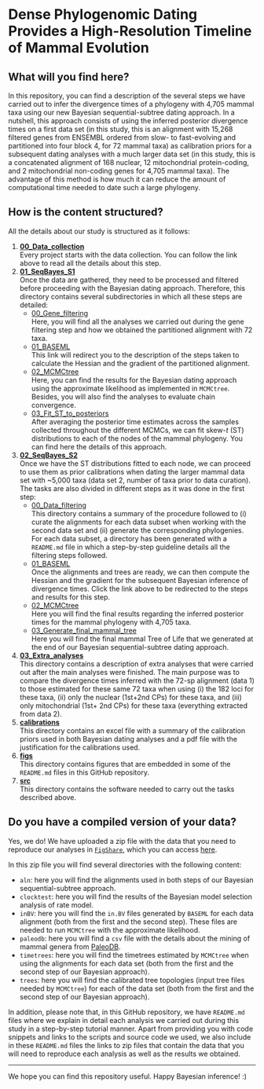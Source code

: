 # Dense Phylogenomic Dating Provides a High-Resolution Timeline of Mammal Evolution

## What will you find here?
In this repository, you can find a description of the several steps we have carried out to infer the divergence times of a phylogeny with 
4,705 mammal taxa using our new Bayesian sequential-subtree dating approach. In a nutshell, this approach consists of using the inferred posterior divergence times on
a first data set (in this study, this is an alignment with 15,268 filtered genes from ENSEMBL ordered from slow- to fast-evolving and partitioned into
four block 4, for 72 mammal taxa) as calibration priors for a subsequent dating analyses with a much larger data set (in this study, this is a
concatenated alignment of 168 nuclear, 12 mitochondrial protein-coding, and 2 mitochondrial non-coding genes for 4,705 mammal taxa).
The advantage of this method is how much it can reduce the amount of computational time needed to date such a large phylogeny.

## How is the content structured?
All the details about our study is structured as it follows:   

   1. [**00_Data_collection**](00_Data_collection)   
   Every project starts with the data collection. You can follow the link above to read all the details about this step.   
   2. [**01_SeqBayes_S1**](01_SeqBayes_S1)      
   Once the data are gathered, they need to be processed and filtered before proceeding with the Bayesian dating approach. Therefore,
   this directory contains several subdirectories in which all these steps are detailed:   
      * [00_Gene_filtering](01_SeqBayes_S1/00_Gene_filtering)   
      Here, you will find all the analyses we carried out during the gene filtering step and how we obtained the partitioned alignment
	  with 72 taxa.   
      * [01_BASEML](01_SeqBayes_S1/01_BASEML)   
      This link will redirect you to the description of the steps taken to calculate the Hessian and the gradient of the partitioned alignment.   
      * [02_MCMCtree](01_SeqBayes_S1/02_MCMCtree)   
      Here, you can find the results for the Bayesian dating approach using the approximate likelihood as implemented in `MCMCtree`. Besides, you will also find the analyses to evaluate chain convergence.   
      * [03_Fit_ST_to_posteriors](01_SeqBayes_S1/03_Fit_ST_to_posteriors)   
      After averaging the posterior time estimates across the samples collected throughout the different MCMCs, we can fit skew-_t_ (ST) distributions to each of the nodes of the mammal phylogeny. You can find here the details of this approach.   
   3. [**02_SeqBayes_S2**](02_SeqBayes_S2)   
   Once we have the ST distributions fitted to each node, we can proceed to use them as prior calibrations when dating the larger mammal data set
   with ~5,000 taxa (data set 2, number of taxa prior to data curation). The tasks are also divided in different steps as it was done in the first step:   
      * [00_Data_filtering](02_SeqBayes_S2/00_Data_filtering)   
      This directory contains a summary of the procedure followed to (i) curate the alignments for each data subset when working
	  with the second data set and (ii) generate the corresponding phylogenies. For each data subset, a directory has been generated with a 
	  `README.md` file in which a step-by-step guideline details all the filtering steps followed. 
      * [01_BASEML](02_SeqBayes_S2/01_BASEML)   
      Once the alignments and trees are ready, we can then compute the Hessian and the gradient for the subsequent Bayesian inference of divergence times.
	  Click the link above to be redirected to the steps and results for this step.    
      * [02_MCMCtree](02_SeqBayes_S2/02_MCMCtree)   
      Here you will find the final results regarding the inferred posterior times for the mammal phylogeny with 4,705 taxa.   
      * [03_Generate_final_mammal_tree](02_SeqBayes_S2/03_Generate_final_mammal_tree)   
      Here you will find the final mammal Tree of Life that we generated at the end of our Bayesian sequential-subtree dating approach.   
   4. [**03_Extra_analyses**](03_Extra_analyses)   
   This directory contains a description of extra analyses that were carried out after the main analyses were finished. The
   main purpose was to compare the divergence times inferred with the 72-sp alignment (data 1) to those estimated for these same
   72 taxa when using (i) the 182 loci for these taxa, (ii) only the nuclear (1st+2nd CPs) for these taxa, and (iii) only mitochondrial
   (1st+ 2nd CPs) for these taxa (everything extracted from data 2).   
   5. [**calibrations**](calibrations)   
   This directory contains an excel file with a summary of the calibration priors used in both Bayesian dating analyses and
   a pdf file with the justification for the calibrations used.   
   6. [**figs**](figs)   
   This directory contains figures that are embedded in some of the `README.md` files in this GitHub repository.   
   7. [**src**](src)   
   This directory contains the software needed to carry out the tasks described above.   

## Do you have a compiled version of your data?
Yes, we do! We have uploaded a zip file with the data that you need to reproduce our analyses in 
[`FigShare`](https://figshare.com/), which you can access
[here](https://figshare.com/s/4718bffeae304f754350).

In this zip file you will find several directories with the following content:   

   * `aln`: here you will find the alignments used in both steps of our Bayesian
   sequential-subtree approach.   
   * `clocktest`: here you will find the results of the Bayesian model selection analysis of rate model.   
   * `inBV`: here you will find the `in.BV` files generated by `BASEML` for each data alignment (both from 
   the first and the second step). These files are needed to run `MCMCtree` with the approximate likelihood.   
   * `paleodb`: here you will find a `csv` file with the details about the mining of mammal genera
   from [PaleoDB](https://paleobiodb.org/).   
   * `timetrees`: here you will find the timetrees estimated by `MCMCtree` when using the alignments for
   each data set (both from the first and the second step of our Bayesian approach). 
   * `trees`: here you will find the calibrated tree topologies (input tree files needed by `MCMCtree`) for 
   each of the data set (both from the first and the second step of our Bayesian approach).   

In addition, please note that, in this GitHub repository, we have `README.md` files where we explain in detail 
each analysis we carried out during this study in a step-by-step tutorial manner.
Apart from providing you with code snippets and links to the 
scripts and source code we used, we also include in these `README.md` files the links to zip files
that contain the data that you will need to reproduce each analysis as well as the results we obtained. 

---

We hope you can find this repository useful. Happy Bayesian inference! :)
